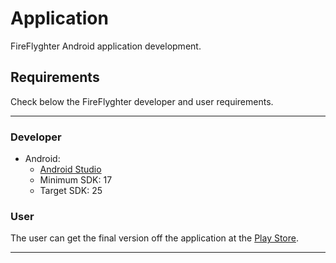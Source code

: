 # Application

FireFlyghter Android application development.

## Requirements

Check below the FireFlyghter developer and user requirements.

---

### Developer

* Android:
    * [Android Studio](https://developer.android.com/studio/index.html)
    * Minimum SDK: 17
    * Target SDK: 25

### User

The user can get the final version off the application at the [Play Store]().<add link>

---
